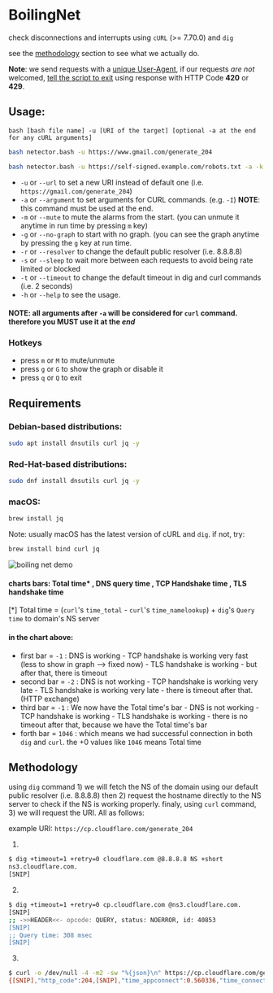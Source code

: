 # BoilingNet
check disconnections and interrupts using `cURL` (>= 7.70.0) and `dig`

see the [methodology](?#Methodology) section to see what we actually do.

**Note**: we send requests with a [unique User-Agent](https://github.com/boilingoden/boilingnet/blob/21a025446d425141734f361a4fefb1705779f4d2/netector.bash#L370), if our requests _are not_ welcomed, [tell the script to exit](https://github.com/boilingoden/boilingnet/blob/21a025446d425141734f361a4fefb1705779f4d2/netector.bash#L436) using response with HTTP Code **420** or **429**.

## Usage:
`bash [bash file name] -u [URI of the target] [optional -a at the end for any cURL arguments]`
```sh
bash netector.bash -u https://www.gmail.com/generate_204
```
```sh
bash netector.bash -u https://self-signed.example.com/robots.txt -a -k
```

* `-u` or `--url` to set a new URI instead of default one (i.e. `https://gmail.com/generate_204`)
* `-a` or `--argument` to set arguments for CURL commands. (e.g. `-I`) **NOTE**: this command must be used at the end.
* `-m` or `--mute` to mute the alarms from the start. (you can unmute it anytime in run time by pressing `m` key)
* `-g` or `--no-graph` to start with no graph. (you can see the graph anytime by pressing the `g` key at run time.
* `-r` or `--resolver` to change the default public resolver (i.e. 8.8.8.8)
* `-s` or `--sleep` to wait more between each requests to avoid being rate limited or blocked
* `-t` or `--timeout` to change the default timeout in dig and curl commands (i.e. 2 seconds)
* `-h` or `--help` to see the usage.


#### NOTE: all arguments after `-a` will be considered for `curl` command. therefore you **MUST** use it at the _end_

### Hotkeys

* press `m` or `M` to mute/unmute
* press `g` or `G` to show the graph or disable it
* press `q` or `Q` to exit


## Requirements

### Debian-based distributions:
```sh
sudo apt install dnsutils curl jq -y
```

### Red-Hat-based distributions:
```sh
sudo dnf install dnsutils curl jq -y
```

### macOS:
```sh
brew install jq
```
Note: usually macOS has the latest version of cURL and `dig`. if not, try:
```sh
brew install bind curl jq
```

![boiling net demo](https://raw.githubusercontent.com/boilingoden/boilingnet/main/demo.png)

#### charts bars: Total time* , DNS query time , TCP Handshake time , TLS handshake time
[*] Total time = (`curl`'s `time_total` - `curl`'s `time_namelookup`) + `dig`'s `Query time` to domain's NS server

#### in the chart above:
- first bar = `-1` :  DNS is working - TCP handshake is working very fast (less to show in graph --> fixed now) - TLS handshake is working - but after that, there is timeout
- second bar = `-2` : DNS is not working - TCP handshake is working very late - TLS handshake is working very late - there is timeout after that. (HTTP exchange)
- third bar = `-1` : We now have the Total time's bar - DNS is not working - TCP handshake is working - TLS handshake is working - there is no timeout after that, because we have the Total time's bar
- forth bar = `1046` : which means we had successful connection in both `dig` and `curl`. the +0 values like `1046` means Total time

## Methodology

using `dig` command 1) we will fetch the NS of the domain using our default public resolver (i.e. 8.8.8.8) then 2) request the hostname directly to the NS server to check if the NS is working properly. finaly, using `curl` command, 3) we will request the URI. All as follows:

example URI: `https://cp.cloudflare.com/generate_204`

1.
```sh
$ dig +timeout=1 +retry=0 cloudflare.com @8.8.8.8 NS +short
ns3.cloudflare.com.
[SNIP]
```

2.
```sh
$ dig +timeout=1 +retry=0 cp.cloudflare.com @ns3.cloudflare.com.
[SNIP]
;; ->>HEADER<<- opcode: QUERY, status: NOERROR, id: 40853
[SNIP]
;; Query time: 308 msec
[SNIP]
```

3.
```sh
$ curl -o /dev/null -4 -m2 -sw "%{json}\n" https://cp.cloudflare.com/generate_204
{[SNIP],"http_code":204,[SNIP],"time_appconnect":0.560336,"time_connect":0.355649,"time_namelookup":0.163739,"time_pretransfer":0.560398,"time_redirect":0.000000,"time_starttransfer":0.966813,"time_total":0.966860,[SNIP]}
```
